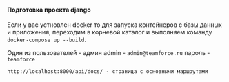 #### Подготовка проекта django

Если у вас устновлен docker то для запуска контейнеров с базы данных и приложения,
переходим в корневой каталог и выполняем команду `docker-compose up --build`.

Один из пользователей - админ
admin - `admin@teamforce.ru`
пароль - `teamforce`

```
http://localhost:8000/api/docs/ - страница с основными маршрутами
```